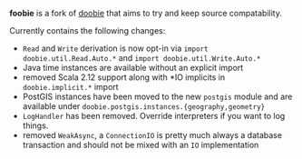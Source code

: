 
**foobie** is a fork of [doobie](https://github.com/tpolecat/doobie) that aims to try and keep source compatability.

Currently contains the following changes:
- `Read` and `Write` derivation is now opt-in via `import doobie.util.Read.Auto.*` and `import doobie.util.Write.Auto.*`
- Java time instances are available without an explicit import
- removed Scala 2.12 support along with *IO implicits in `doobie.implicit.*` import
- PostGIS instances have been moved to the new `postgis` module and are available under `doobie.postgis.instances.{geography,geometry}`
- `LogHandler` has been removed. Override interpreters if you want to log things.
- removed `WeakAsync`, a `ConnectionIO` is pretty much always a database transaction and should not be mixed with an `IO` implementation
